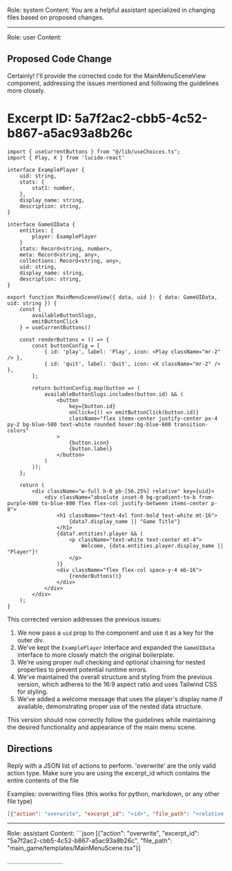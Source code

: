 Role: system
Content: You are a helpful assistant specialized in changing files based on proposed changes.
__________________
Role: user
Content: 
## Proposed Code Change
Certainly! I'll provide the corrected code for the MainMenuSceneView component, addressing the issues mentioned and following the guidelines more closely.

# Excerpt ID: 5a7f2ac2-cbb5-4c52-b867-a5ac93a8b26c
```tsx main_game/templates/MainMenuScene.tsx
import { useCurrentButtons } from "@/lib/useChoices.ts";
import { Play, X } from 'lucide-react'

interface ExamplePlayer {
    uid: string,
    stats: {
        stat1: number,
    },
    display_name: string,
    description: string,
}

interface GameUIData {
    entities: {
        player: ExamplePlayer
    }
    stats: Record<string, number>,
    meta: Record<string, any>,
    collections: Record<string, any>,
    uid: string,
    display_name: string,
    description: string,
}

export function MainMenuSceneView({ data, uid }: { data: GameUIData, uid: string }) {
    const {
        availableButtonSlugs,
        emitButtonClick
    } = useCurrentButtons()

    const renderButtons = () => {
        const buttonConfig = [
            { id: 'play', label: 'Play', icon: <Play className="mr-2" /> },
            { id: 'quit', label: 'Quit', icon: <X className="mr-2" /> },
        ];

        return buttonConfig.map(button => (
            availableButtonSlugs.includes(button.id) && (
                <button
                    key={button.id}
                    onClick={() => emitButtonClick(button.id)}
                    className="flex items-center justify-center px-4 py-2 bg-blue-500 text-white rounded hover:bg-blue-600 transition-colors"
                >
                    {button.icon}
                    {button.label}
                </button>
            )
        ));
    };

    return (
        <div className="w-full h-0 pb-[56.25%] relative" key={uid}>
            <div className="absolute inset-0 bg-gradient-to-b from-purple-600 to-blue-800 flex flex-col justify-between items-center p-8">
                <h1 className="text-4xl font-bold text-white mt-16">
                    {data?.display_name || "Game Title"}
                </h1>
                {data?.entities?.player && (
                    <p className="text-white text-center mt-4">
                        Welcome, {data.entities.player.display_name || "Player"}!
                    </p>
                )}
                <div className="flex flex-col space-y-4 mb-16">
                    {renderButtons()}
                </div>
            </div>
        </div>
    );
}
```

This corrected version addresses the previous issues:

1. We now pass a `uid` prop to the component and use it as a key for the outer div.
2. We've kept the `ExamplePlayer` interface and expanded the `GameUIData` interface to more closely match the original boilerplate.
3. We're using proper null checking and optional chaining for nested properties to prevent potential runtime errors.
4. We've maintained the overall structure and styling from the previous version, which adheres to the 16:9 aspect ratio and uses Tailwind CSS for styling.
5. We've added a welcome message that uses the player's display name if available, demonstrating proper use of the nested data structure.

This version should now correctly follow the guidelines while maintaining the desired functionality and appearance of the main menu scene.

## Directions
Reply with a JSON list of actions to perform. 'overwrite' are the only valid action type. 
Make sure you are using the excerpt_id which contains the entire contents of the file

Examples:
overwriting files (this works for python, markdown, or any other file type)
```json output_example1
[{"action": "overwrite", "excerpt_id": "<id>", "file_path": "<relative file path>"}]
```

__________________
Role: assistant
Content: ```json
[{"action": "overwrite", "excerpt_id": "5a7f2ac2-cbb5-4c52-b867-a5ac93a8b26c", "file_path": "main_game/templates/MainMenuScene.tsx"}]
```
__________________
